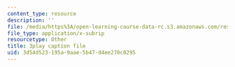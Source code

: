 ```yaml
---
content_type: resource
description: ''
file: /media/https%3A/open-learning-course-data-rc.s3.amazonaws.com/res-18-005-highlights-of-calculus-spring-2010/3d54d523195a9aae5b47d4ee270c0295_I_ril7ToAi4.srt
file_type: application/x-subrip
resourcetype: Other
title: 3play caption file
uid: 3d54d523-195a-9aae-5b47-d4ee270c0295
---
```

